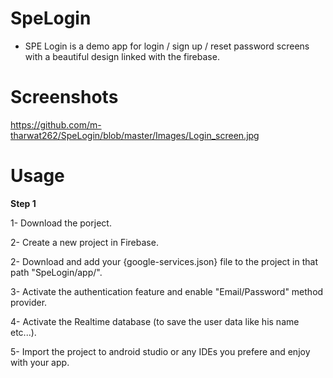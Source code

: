 # SpeLogin

- SPE Login is a demo app for login / sign up / reset password screens with a beautiful design linked with the firebase.

# Screenshots

https://github.com/m-tharwat262/SpeLogin/blob/master/Images/Login_screen.jpg


# Usage

**Step 1**

1- Download the porject.

2- Create a new project in Firebase.

2- Download and add your {google-services.json} file to the project in that path "SpeLogin/app/".

3- Activate the authentication feature and enable "Email/Password" method provider.

4- Activate the Realtime database (to save the user data like his name etc...).

5- Import the project to android studio or any IDEs you prefere and enjoy with your app.
